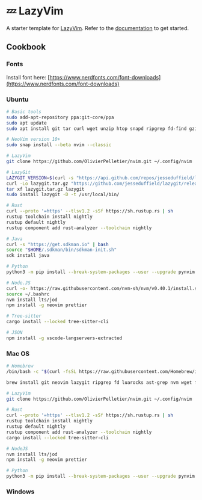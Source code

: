 # 💤 LazyVim

A starter template for [LazyVim](https://github.com/LazyVim/LazyVim).
Refer to the [documentation](https://lazyvim.github.io/installation) to get started.

## Cookbook

### Fonts

Install font here: [https://www.nerdfonts.com/font-downloads](https://www.nerdfonts.com/font-downloads)

### Ubuntu

```bash
# Basic tools
sudo add-apt-repository ppa:git-core/ppa
sudo apt update
sudo apt install git tar curl wget unzip htop snapd ripgrep fd-find gzip python3-venv luarocks fish

# NeoVim version 10+
sudo snap install --beta nvim --classic

# LazyVim
git clone https://github.com/OlivierPelletier/nvim.git ~/.config/nvim

# LazyGit
LAZYGIT_VERSION=$(curl -s "https://api.github.com/repos/jesseduffield/lazygit/releases/latest" | \grep -Po '"tag_name": *"v\K[^"]*')
curl -Lo lazygit.tar.gz "https://github.com/jesseduffield/lazygit/releases/download/v${LAZYGIT_VERSION}/lazygit_${LAZYGIT_VERSION}_Linux_x86_64.tar.gz"
tar xf lazygit.tar.gz lazygit
sudo install lazygit -D -t /usr/local/bin/

# Rust
curl --proto '=https' --tlsv1.2 -sSf https://sh.rustup.rs | sh
rustup toolchain install nightly
rustup default nightly
rustup component add rust-analyzer --toolchain nightly

# Java
curl -s "https://get.sdkman.io" | bash
source "$HOME/.sdkman/bin/sdkman-init.sh"
sdk install java

# Python
python3 -m pip install --break-system-packages --user --upgrade pynvim

# Node.JS
curl -o- https://raw.githubusercontent.com/nvm-sh/nvm/v0.40.1/install.sh | bash
source ~/.bashrc
nvm install lts/jod
npm install -g neovim prettier

# Tree-sitter
cargo install --locked tree-sitter-cli

# JSON
npm install -g vscode-langservers-extracted

```

### Mac OS

```bash
# Homebrew
/bin/bash -c "$(curl -fsSL https://raw.githubusercontent.com/Homebrew/install/HEAD/install.sh)"

brew install git neovim lazygit ripgrep fd luarocks ast-grep nvm wget fish python3

# LazyVim
git clone https://github.com/OlivierPelletier/nvim.git ~/.config/nvim

# Rust
curl --proto '=https' --tlsv1.2 -sSf https://sh.rustup.rs | sh
rustup toolchain install nightly
rustup default nightly
rustup component add rust-analyzer --toolchain nightly
cargo install --locked tree-sitter-cli

# NodeJS
nvm install lts/jod
npm install -g neovim prettier 

# Python
python3 -m pip install --break-system-packages --user --upgrade pynvim


```

### Windows
